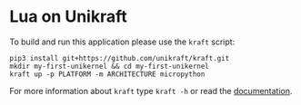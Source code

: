 # Lua on Unikraft

To build and run this application please use the `kraft` script:

    pip3 install git+https://github.com/unikraft/kraft.git
    mkdir my-first-unikernel && cd my-first-unikernel
    kraft up -p PLATFORM -m ARCHITECTURE micropython

For more information about `kraft` type ```kraft -h``` or read the
[documentation](http://docs.unikraft.org).
